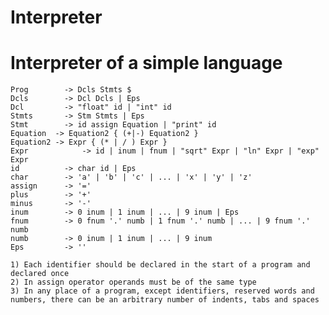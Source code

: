 # Interpreter
#
# Interpreter of a simple language

	Prog   		-> Dcls Stmts $
	Dcls   		-> Dcl Dcls | Eps
	Dcl    		-> "float" id | "int" id
	Stmts  		-> Stm Stmts | Eps
	Stmt   		-> id assign Equation | "print" id
	Equation  -> Equation2 { (+|-) Equation2 }
	Equation2 -> Expr { (* | / ) Expr }
	Expr 			-> id | inum | fnum | "sqrt" Expr | "ln" Expr | "exp" Expr
	id     		-> char id | Eps
	char   		-> 'a' | 'b' | 'c' | ... | 'x' | 'y' | 'z'
	assign 		-> '='
	plus   		-> '+'
	minus  		-> '-'
	inum   		-> 0 inum | 1 inum | ... | 9 inum | Eps
	fnum   		-> 0 fnum '.' numb | 1 fnum '.' numb | ... | 9 fnum '.' numb
	numb   		-> 0 inum | 1 inum | ... | 9 inum
	Eps    		-> ''

	1) Each identifier should be declared in the start of a program and declared once
	2) In assign operator operands must be of the same type
	3) In any place of a program, except identifiers, reserved words and numbers, there can be an arbitrary number of indents, tabs and spaces
